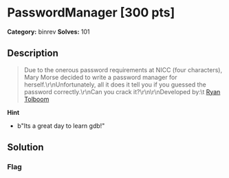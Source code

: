 # PasswordManager [300 pts]

**Category:** binrev
**Solves:** 101

## Description
>Due to the onerous password requirements at NICC (four characters), Mary Morse decided to write a password manager for herself.\r\nUnfortunately, all it does it tell you if you guessed the password correctly.\r\nCan you crack it?\r\n\r\nDeveloped by:\t [Ryan Tolboom](https://github.com/rxt1077)

**Hint**
* b"Its a great day to learn gdb!"

## Solution

### Flag

